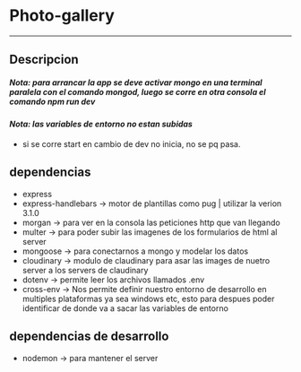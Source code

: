 # Photo-gallery
---
## Descripcion
##### *Nota: para arrancar la app se deve activar mongo en una terminal paralela con el comando mongod, luego se corre en otra consola el comando npm run dev*

#### *Nota: las variables de entorno no estan subidas*
- si se corre start en cambio de dev no inicia, no se pq pasa.
## dependencias
- express
- express-handlebars   -> motor de plantillas como pug | utilizar la verion 3.1.0 
- morgan               -> para ver en la consola las peticiones http que van llegando
- multer               -> para poder subir las imagenes de los formularios de html al server
- mongoose						 -> para conectarnos a mongo y modelar los datos
- cloudinary           -> modulo de claudinary para asar las images de nuetro server a los servers de claudinary
- dotenv						   -> permite leer los archivos llamados .env
- cross-env						 -> Nos permite definir nuestro entorno de desarrollo en multiples plataformas ya sea windows etc, esto para despues poder identificar de donde va a sacar las variables de entorno
## dependencias de desarrollo
- nodemon              -> para mantener el server
